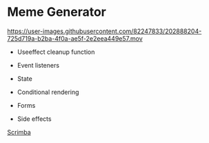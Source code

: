 # Meme Generator




https://user-images.githubusercontent.com/82247833/202888204-725d719a-b2ba-4f0a-ae5f-2e2eea449e57.mov


* Useeffect cleanup function 

* Event listeners

* State

* Conditional rendering 

* Forms 

* Side effects 





[Scrimba](https://scrimba.com/allcourses)
